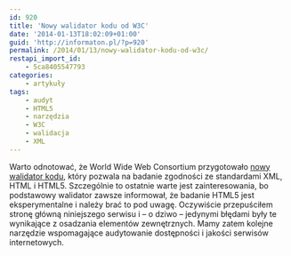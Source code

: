 ```yaml
---
id: 920
title: 'Nowy walidator kodu od W3C'
date: '2014-01-13T18:02:09+01:00'
guid: 'http://informaton.pl/?p=920'
permalink: /2014/01/13/nowy-walidator-kodu-od-w3c/
restapi_import_id:
    - 5ca8405547793
categories:
    - artykuły
tags:
    - audyt
    - HTML5
    - narzędzia
    - W3C
    - walidacja
    - XML
---
```


Warto odnotować, że World Wide Web Consortium przygotowało [nowy walidator kodu](http://validator.w3.org/nu/), który pozwala na badanie zgodności ze standardami XML, HTML i HTML5. Szczególnie to ostatnie warte jest zainteresowania, bo podstawowy walidator zawsze informował, że badanie HTML5 jest eksperymentalne i należy brać to pod uwagę. Oczywiście przepuściłem stronę główną niniejszego serwisu i – o dziwo – jedynymi błędami były te wynikające z osadzania elementów zewnętrznych. Mamy zatem kolejne narzędzie wspomagające audytowanie dostępności i jakości serwisów internetowych.

